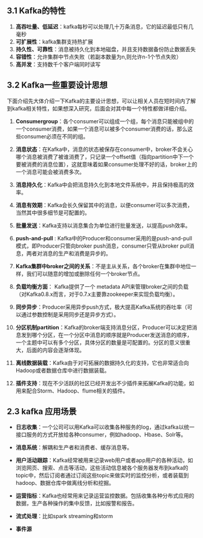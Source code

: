 ## **3.1 Kafka的特性**

1. **高吞吐量、低延迟**：kafka每秒可以处理几十万条消息，它的延迟最低只有几毫秒
2. **可扩展性**：kafka集群支持热扩展
3. **持久性、可靠性**：消息被持久化到本地磁盘，并且支持数据备份防止数据丢失
4. **容错性**：允许集群中节点失败（若副本数量为n,则允许n-1个节点失败）
5. **高并发**：支持数千个客户端同时读写

## **3.2 Kafka一些重要设计思想**

下面介绍先大体介绍一下Kafka的主要设计思想，可以让相关人员在短时间内了解到kafka相关特性，如果想深入研究，后面会对其中每一个特性都做详细介绍。

1. **Consumergroup**：各个consumer可以组成一个组，每个消息只能被组中的一个consumer消费，如果一个消息可以被多个consumer消费的话，那么这些consumer必须在不同的组。
2. **消息状态**：在Kafka中，消息的状态被保存在consumer中，broker不会关心哪个消息被消费了被谁消费了，只记录一个offset值（指向partition中下一个要被消费的消息位置），这就意味着如果consumer处理不好的话，broker上的一个消息可能会被消费多次。

3. **消息持久化**：Kafka中会把消息持久化到本地文件系统中，并且保持极高的效率。

4. **消息有效期**：Kafka会长久保留其中的消息，以便consumer可以多次消费，当然其中很多细节是可配置的。

5. **批量发送**：Kafka支持以消息集合为单位进行批量发送，以提高push效率。

6. **push-and-pull** : Kafka中的Producer和consumer采用的是push-and-pull模式，即Producer只管向broker push消息，consumer只管从broker pull消息，两者对消息的生产和消费是异步的。

7. **Kafka集群中broker之间的关系**：不是主从关系，各个broker在集群中地位一样，我们可以随意的增加或删除任何一个broker节点。

8. **负载均衡方面**： Kafka提供了一个 metadata API来管理broker之间的负载（对Kafka0.8.x而言，对于0.7.x主要靠zookeeper来实现负载均衡）。

9. **同步异步**：Producer采用异步push方式，极大提高Kafka系统的吞吐率（可以通过参数控制是采用同步还是异步方式）。

10. **分区机制partition**：Kafka的broker端支持消息分区，Producer可以决定把消息发到哪个分区，在一个分区中消息的顺序就是Producer发送消息的顺序，一个主题中可以有多个分区，具体分区的数量是可配置的。分区的意义很重大，后面的内容会逐渐体现。

11. **离线数据装载**：Kafka由于对可拓展的数据持久化的支持，它也非常适合向Hadoop或者数据仓库中进行数据装载。

12. **插件支持**：现在不少活跃的社区已经开发出不少插件来拓展Kafka的功能，如用来配合Storm、Hadoop、flume相关的插件。


### 

## **2.3 kafka 应用场景**

* **日志收集**：一个公司可以用Kafka可以收集各种服务的log，通过kafka以统一接口服务的方式开放给各种consumer，例如hadoop、Hbase、Solr等。

* **消息系统**：解耦和生产者和消费者、缓存消息等。

* **用户活动跟踪**：Kafka经常被用来记录web用户或者app用户的各种活动，如浏览网页、搜索、点击等活动，这些活动信息被各个服务器发布到kafka的topic中，然后订阅者通过订阅这些topic来做实时的监控分析，或者装载到hadoop、数据仓库中做离线分析和挖掘。

* **运营指标**：Kafka也经常用来记录运营监控数据。包括收集各种分布式应用的数据，生产各种操作的集中反馈，比如报警和报告。

* **流式处理**：比如spark streaming和storm

* **事件源**


### 

